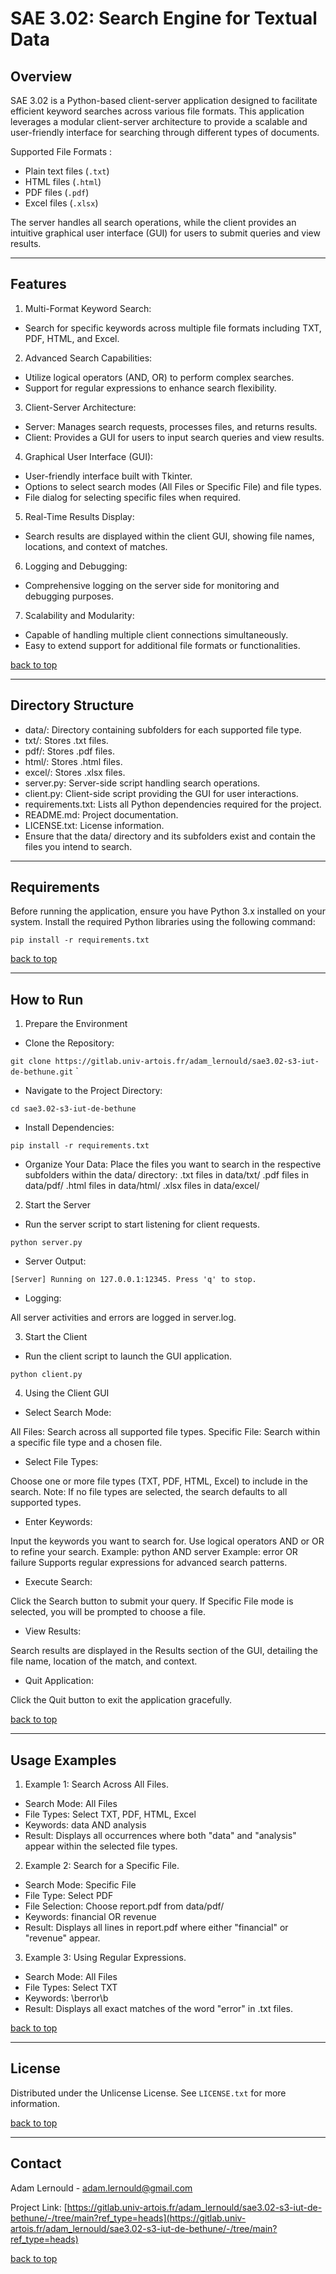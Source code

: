 # SAE 3.02: Search Engine for Textual Data

## Overview <a name="Overview-top"></a>

SAE 3.02 is a Python-based client-server application designed to facilitate efficient keyword searches across various file formats. This application leverages a modular client-server architecture to provide a scalable and user-friendly interface for searching through different types of documents.

Supported File Formats : 
- Plain text files (`.txt`)
- HTML files (`.html`)
- PDF files (`.pdf`)
- Excel files (`.xlsx`)

The server handles all search operations, while the client provides an intuitive graphical user interface (GUI) for users to submit queries and view results.

---

## Features <a name="features"></a>

1. Multi-Format Keyword Search:
- Search for specific keywords across multiple file formats including TXT, PDF, HTML, and Excel.

2. Advanced Search Capabilities:
- Utilize logical operators (AND, OR) to perform complex searches.
- Support for regular expressions to enhance search flexibility.

3. Client-Server Architecture:
- Server: Manages search requests, processes files, and returns results.
- Client: Provides a GUI for users to input search queries and view results.
4. Graphical User Interface (GUI):
- User-friendly interface built with Tkinter.
- Options to select search modes (All Files or Specific File) and file types.
- File dialog for selecting specific files when required.
5. Real-Time Results Display:
- Search results are displayed within the client GUI, showing file names, locations, and context of matches.
6. Logging and Debugging:
- Comprehensive logging on the server side for monitoring and debugging purposes.
7. Scalability and Modularity:
- Capable of handling multiple client connections simultaneously.
- Easy to extend support for additional file formats or functionalities.

[back to top](#Overview-top)

---

## Directory Structure <a name="directory-structure"></a>

- data/: Directory containing subfolders for each supported file type.
- txt/: Stores .txt files.
- pdf/: Stores .pdf files.
- html/: Stores .html files.
- excel/: Stores .xlsx files.
- server.py: Server-side script handling search operations.
- client.py: Client-side script providing the GUI for user interactions.
- requirements.txt: Lists all Python dependencies required for the project.
- README.md: Project documentation.
- LICENSE.txt: License information.
- Ensure that the data/ directory and its subfolders exist and contain the files you intend to search.

---

## Requirements <a name="requirements"></a>

Before running the application, ensure you have Python 3.x installed on your system. Install the required Python libraries using the following command:

`pip install -r requirements.txt`

[back to top](#Overview-top)

---

## How to Run <a name="how-to-run"></a>

1. Prepare the Environment
- Clone the Repository:

`git clone https://gitlab.univ-artois.fr/adam_lernould/sae3.02-s3-iut-de-bethune.git`
`
- Navigate to the Project Directory:

`cd sae3.02-s3-iut-de-bethune`

- Install Dependencies:

`pip install -r requirements.txt`

- Organize Your Data:
Place the files you want to search in the respective subfolders within the data/ directory:
.txt files in data/txt/
.pdf files in data/pdf/
.html files in data/html/
.xlsx files in data/excel/

2. Start the Server

- Run the server script to start listening for client requests.

`python server.py`

- Server Output:

`[Server] Running on 127.0.0.1:12345. Press 'q' to stop.`

- Logging:

All server activities and errors are logged in server.log.

3. Start the Client

- Run the client script to launch the GUI application.

`python client.py`

4. Using the Client GUI
- Select Search Mode:

All Files: Search across all supported file types.
Specific File: Search within a specific file type and a chosen file.

- Select File Types:

Choose one or more file types (TXT, PDF, HTML, Excel) to include in the search.
Note: If no file types are selected, the search defaults to all supported types.

- Enter Keywords:

Input the keywords you want to search for.
Use logical operators AND or OR to refine your search.
Example: python AND server
Example: error OR failure
Supports regular expressions for advanced search patterns.

- Execute Search:

Click the Search button to submit your query.
If Specific File mode is selected, you will be prompted to choose a file.

- View Results:

Search results are displayed in the Results section of the GUI, detailing the file name, location of the match, and context.

- Quit Application:

Click the Quit button to exit the application gracefully.

[back to top](#Overview-top)

---

## Usage Examples <a name="usage-examples"></a>

1. Example 1: Search Across All Files.

- Search Mode: All Files
- File Types: Select TXT, PDF, HTML, Excel
- Keywords: data AND analysis
- Result: Displays all occurrences where both "data" and "analysis" appear within the selected file types.

2. Example 2: Search for a Specific File.

- Search Mode: Specific File
- File Type: Select PDF
- File Selection: Choose report.pdf from data/pdf/
- Keywords: financial OR revenue
- Result: Displays all lines in report.pdf where either "financial" or "revenue" appear.

3. Example 3: Using Regular Expressions.

- Search Mode: All Files
- File Types: Select TXT
- Keywords: \berror\b
- Result: Displays all exact matches of the word "error" in .txt files.

[back to top](#Overview-top)

---

## License

Distributed under the Unlicense License. See `LICENSE.txt` for more information.

[back to top](#Overview-top)

---

## Contact

Adam Lernould - adam.lernould@gmail.com

Project Link: [https://gitlab.univ-artois.fr/adam_lernould/sae3.02-s3-iut-de-bethune/-/tree/main?ref_type=heads](https://gitlab.univ-artois.fr/adam_lernould/sae3.02-s3-iut-de-bethune/-/tree/main?ref_type=heads)

[back to top](#Overview-top)

